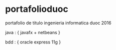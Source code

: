 # portafolioduoc

portafolio de titulo ingenieria informatica duoc 2016

java : { javafx + netbeans }

bdd : { oracle express 11g }

